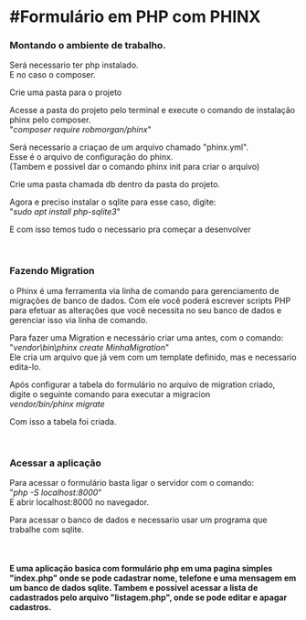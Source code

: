 <b><h1>#Formulário em PHP com PHINX</h1></b>

<b><h3>Montando o ambiente de trabalho.</h3></b>
<p>Será necessario ter php instalado.<br />
E no caso o composer.<br /></p>

<p>Crie uma pasta para o projeto</p>

<p>Acesse a pasta do projeto pelo terminal e execute o comando de instalação phinx pelo composer.<br />
"<i>composer require robmorgan/phinx</i>"<br /></p>

<p>Será necessario a criaçao de um arquivo chamado "phinx.yml".<br />
Esse é o arquivo de configuração do phinx.<br />
(Tambem e possivel dar o comando phinx init para criar o arquivo)<br /></p>

<p>Crie uma pasta chamada db dentro da pasta do projeto.<br /></p>

<p>Agora e preciso instalar o sqlite para esse caso, digite:<br />
"<i>sudo apt install php-sqlite3</i>"<br /></p>

<p>E com isso temos tudo o necessario pra começar a desenvolver</p><br />

<b><h3>Fazendo Migration</h3></b>
<p>o Phinx é uma ferramenta via linha de comando para gerenciamento de migrações de banco de dados. Com ele você poderá escrever scripts PHP para efetuar as alterações que você necessita no seu banco de dados e gerenciar isso via linha de comando.<br /></p>

<p>Para fazer uma Migration e necessário criar uma antes, com o comando:<br />
"<i>vendor\bin\phinx create MinhaMigration</i>"<br />
Ele cria um arquivo que já vem com um template definido, mas e necessario edita-lo.<br /></p>

<p>Após configurar a tabela do formulário no arquivo de migration criado, digite o seguinte comando para executar a migracion<br />
<i>vendor/bin/phinx migrate</i><br /></p>

<p>Com isso a tabela foi criada.</p><br />


<b><h3>Acessar a aplicação</h3></b>
<p>Para acessar o formulário basta ligar o servidor com o comando:<br />
"<i>php -S localhost:8000</i>"<br />
E abrir localhost:8000 no navegador.<br /></p>

<p>Para acessar o banco de dados e necessario usar um programa que trabalhe com sqlite.</p><br />

<b><h4></h4><p>E uma aplicação basica com formulário php em uma pagina simples "index.php" onde se pode cadastrar nome, telefone e uma mensagem em um banco de dados sqlite.
Tambem e possivel acessar a lista de cadastrados pelo arquivo "listagem.php", onde se pode editar e apagar cadastros.</p></h4></b><br />
